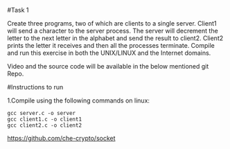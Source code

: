 #Task 1

Create three programs, two of which are clients to a single server. Client1 will send a character to the server process. The server will decrement the letter to the next letter in the alphabet and send the result to client2. Client2 prints the letter it receives and then all the processes terminate. Compile and run this exercise in both the UNIX/LINUX and the Internet domains.

Video and the source code will be available in the below mentioned git Repo.


#Instructions to run

1.Compile using the following commands on linux:  

`gcc server.c -o server`  
`gcc client1.c -o client1`  
`gcc client2.c -o client2`

https://github.com/che-crypto/socket

